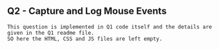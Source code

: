 ## Q2 - Capture and Log Mouse Events

    This question is implemented in Q1 code itself and the details are given in the Q1 readme file.
    SO here the HTML, CSS and JS files are left empty.
